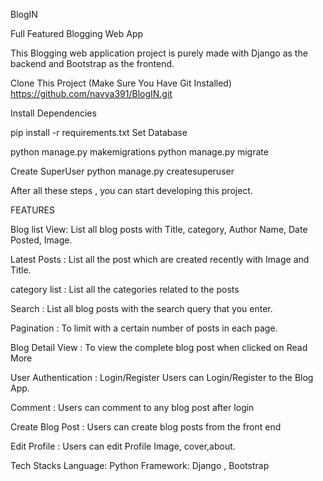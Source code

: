 BlogIN

Full Featured Blogging Web App
   

This Blogging web application project is purely made with Django as the backend and Bootstrap as the frontend.

Clone This Project (Make Sure You Have Git Installed)
https://github.com/navya391/BlogIN.git

Install Dependencies

pip install -r requirements.txt
Set Database 

python manage.py makemigrations
python manage.py migrate

Create SuperUser
python manage.py createsuperuser

After all these steps , you can start developing this project.

FEATURES

Blog list View:
List all blog posts with Title, category, Author Name, Date Posted, Image.

Latest Posts :
List all the post which are created recently with Image  and Title.

category list :
List all the categories related to the posts

Search :
List all blog posts with the search query that you enter.

Pagination :
To limit with a certain number of posts in each page.

Blog Detail View :
To view the complete blog post when clicked on Read More 

User Authentication :
Login/Register
Users can Login/Register to the Blog App.

Comment :
Users can comment to any blog post after login

Create Blog Post :
Users can create blog posts from the front end 

Edit Profile :
Users can edit Profile Image, cover,about.

Tech Stacks
Language: Python
Framework: Django , Bootstrap

